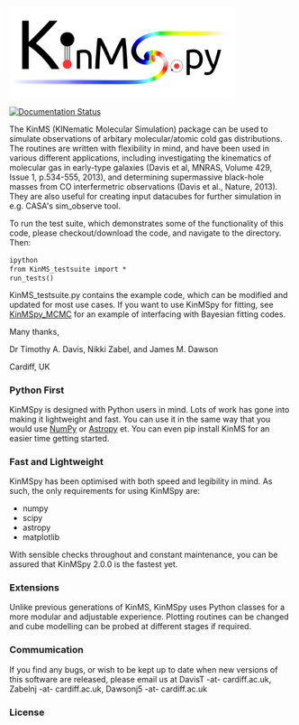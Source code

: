<img style="float:top,right" src="utils/logo_files/Logo.png" width="400">

[![Documentation Status](https://readthedocs.org/projects/kinmspydocs/badge/?version=latest)](https://kinmspydocs.readthedocs.io/en/latest/?badge=latest)

The KinMS (KINematic Molecular Simulation) package can be used to simulate observations of arbitary molecular/atomic cold gas distributions. The routines are written with flexibility in mind, and have been used in various different applications, including investigating the kinematics of molecular gas in early-type galaxies (Davis et al, MNRAS, Volume 429, Issue 1, p.534-555, 2013), and determining supermassive black-hole masses from CO interfermetric observations (Davis et al., Nature, 2013). They are also useful for creating input datacubes for further simulation in e.g. CASA's sim_observe tool.

To run the test suite, which demonstrates some of the functionality of this code, please checkout/download the code, and navigate to the directory. Then:
```
ipython
from KinMS_testsuite import *
run_tests()
```

KinMS_testsuite.py contains the example code, which can be modified and updated for most use cases. If you want to use KinMSpy for fitting, see [KinMSpy_MCMC](https://github.com/TimothyADavis/kinmspy_mcmc) for an example of interfacing with Bayesian fitting codes.


Many thanks,

Dr Timothy A. Davis, Nikki Zabel, and James M. Dawson

Cardiff, UK

### Python First

KinMSpy is designed with Python users in mind. Lots of work has gone into making it lightweight and fast. You can use it in the same way that you would use [NumPy](https://numpy.org/) or [Astropy](https://www.astropy.org/) et. You can even pip install KinMS for an easier time getting started. 

### Fast and Lightweight

KinMSpy has been optimised with both speed and legibility in mind. As such, the only requirements for using KinMSpy are:

- numpy 
- scipy 
- astropy 
- matplotlib 

With sensible checks throughout and constant maintenance, you can be assured that KinMSpy 2.0.0 is the fastest yet.  

### Extensions 

Unlike previous generations of KinMS, KinMSpy uses Python classes for a more modular and adjustable experience. Plotting routines can be changed and cube modelling can be probed at different stages if required. 

### Commumication

If you find any bugs, or wish to be kept up to date when new versions of this software are released, please email us at DavisT -at- cardiff.ac.uk, Zabelnj -at- cardiff.ac.uk, Dawsonj5 -at- cardiff.ac.uk

### License


